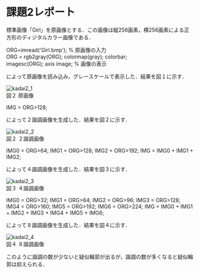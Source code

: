 # 課題2レポート　　
標準画像「Girl」を原画像とする．この画像は縦256画素，横256画素による正方形のディジタルカラー画像である．

ORG=imread('Girl.bmp'); % 原画像の入力  
ORG = rgb2gray(ORG); colormap(gray); colorbar;  
imagesc(ORG); axis image; % 画像の表示

によって原画像を読み込み，グレースケールで表示した．結果を図１に示す．

![kadai2_1](https://github.com/dolphinhardcore/kadai/blob/master/image/kadai2_1.png)  
図２ 原画像

IMG = ORG>128;

によって２諧調画像を生成した．結果を図２に示す．

![kadai2_2](https://github.com/dolphinhardcore/kadai/blob/master/image/kadai2_2.png)  
図２ ２諧調画像

IMG0 = ORG>64;
IMG1 = ORG>128;
IMG2 = ORG>192;
IMG = IMG0 + IMG1 + IMG2;

によって４諧調画像を生成した．結果を図３に示す．

![kadai2_3](https://github.com/dolphinhardcore/kadai/blob/master/image/kadai2_3.png)  
図３ ４諧調画像

IMG0 = ORG>32;
IMG1 = ORG>64;
IMG2 = ORG>96;
IMG3 = ORG>128;
IMG4 = ORG>160;
IMG5 = ORG>192;
IMG6 = ORG>224;
IMG = IMG0 + IMG1 + IMG2 + IMG3 + IMG4 + IMG5 + IMG6;

によって８諧調画像を生成した．結果を図４に示す．

![kadai2_4](https://github.com/dolphinhardcore/kadai/blob/master/image/kadai2_4.png)  
図４ ８諧調画像

このように諧調の数が少ないと疑似輪郭が出るが，諧調の数が多くなると疑似輪郭は抑えられる．
